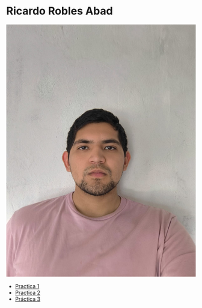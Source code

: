 # Ricardo Robles Abad

![Foto](Imagen.jpeg)

- [Practica 1](https://www.canva.com/design/DAGe1h391es/A2LyiP2kw0El0NvpTNu8cQ/edit?utm_content=DAGe1h391es&utm_campaign=designshare&utm_medium=link2&utm_source=sharebutton)
- [Practica 2](practica-2.md)
- [Práctica 3](practica-3.md)
